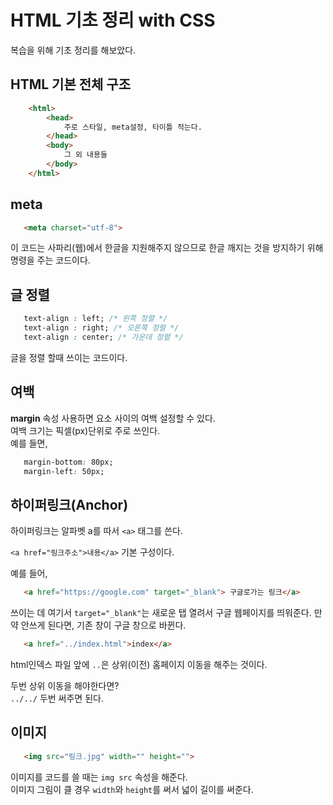 # HTML 기초 정리 with CSS
복습을 위해 기초 정리를 해보았다.

## HTML 기본 전체 구조
```html
    <html>
        <head>
            주로 스타일, meta설정, 타이틀 적는다.
        </head>
        <body>
            그 외 내용들
        </body>
    </html>
```

## meta
 ```html
    <meta charset="utf-8">
 ```
 
 이 코드는 사파리(웹)에서 한글을 지원해주지 않으므로 한글 깨지는 것을 방지하기 위해 명령을 주는 코드이다.   

## 글 정렬
 ```css
    text-align : left; /* 왼쪽 정렬 */
    text-align : right; /* 오른쪽 정렬 */
    text-align : center; /* 가운데 정렬 */
 ```

글을 정렬 할때 쓰이는 코드이다.    

## 여백    
 **margin**  속성 사용하면 요소 사이의 여백 설정할 수 있다.   
 여백 크기는 픽셀(px)단위로 주로 쓰인다.   
 예를 들면,
 ```css
    margin-bottom: 80px;
    margin-left: 50px;
 ```

 ## 하이퍼링크(Anchor)
 하이퍼링크는 알파벳 a를 따서 ```<a>``` 태그를 쓴다.

 ```<a href="링크주소">내용</a>``` 기본 구성이다.   

 예를 들어, 
 ```html
    <a href="https://google.com" target="_blank"> 구글로가는 링크</a>
 ```

 쓰이는 데 여기서 ```target="_blank"```는 새로운 탭 열려서 구글 웹페이지를 띄워준다. 만약 안쓰게 된다면, 기존 창이 구글 창으로 바뀐다.   


 ```html
    <a href="../index.html">index</a>
 ```
 html인덱스 파일 앞에 ``..``은 상위(이전) 홈페이지 이동을 해주는 것이다.   

 두번 상위 이동을 해야한다면?   
 ```../../``` 두번 써주면 된다.    

 ## 이미지
 ```html
    <img src="링크.jpg" width="" height="">
 ```
 이미지를 코드를 쓸 때는 ```img src``` 속성을 해준다.   
 이미지 그림이 클 경우 ```width```와 ```height```를 써서 넓이 길이를 써준다.

